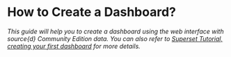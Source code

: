 # How to Create a Dashboard?

_This guide will help you to create a dashboard using the web interface with source{d} Community Edition data. You can also refer to [Superset Tutorial, creating your first dashboard](http://superset.incubator.apache.org/tutorial.html) for more details._
